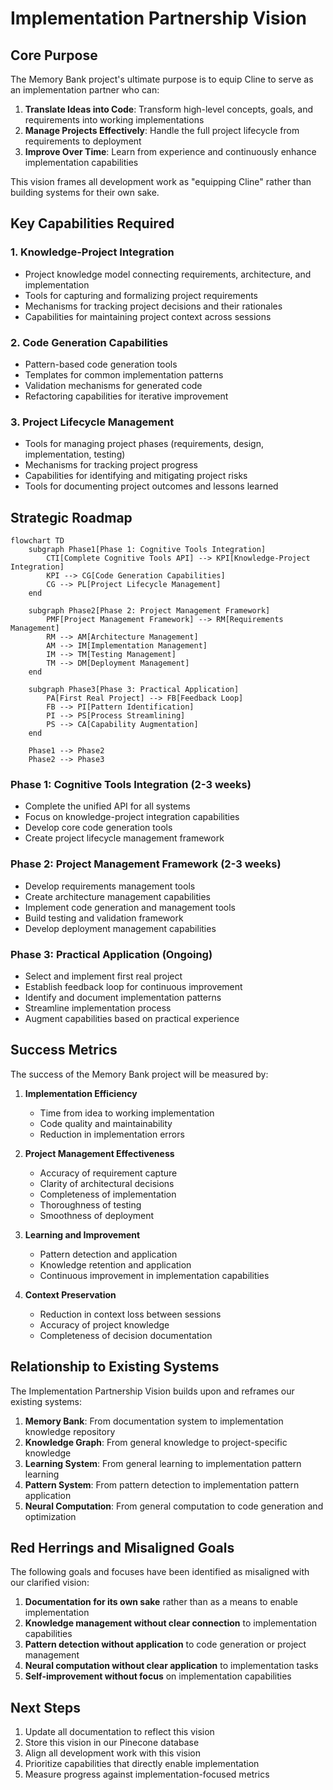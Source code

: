 # Implementation Partnership Vision

## Core Purpose

The Memory Bank project's ultimate purpose is to equip Cline to serve as an implementation partner who can:

1. **Translate Ideas into Code**: Transform high-level concepts, goals, and requirements into working implementations
2. **Manage Projects Effectively**: Handle the full project lifecycle from requirements to deployment
3. **Improve Over Time**: Learn from experience and continuously enhance implementation capabilities

This vision frames all development work as "equipping Cline" rather than building systems for their own sake.

## Key Capabilities Required

### 1. Knowledge-Project Integration
- Project knowledge model connecting requirements, architecture, and implementation
- Tools for capturing and formalizing project requirements
- Mechanisms for tracking project decisions and their rationales
- Capabilities for maintaining project context across sessions

### 2. Code Generation Capabilities
- Pattern-based code generation tools
- Templates for common implementation patterns
- Validation mechanisms for generated code
- Refactoring capabilities for iterative improvement

### 3. Project Lifecycle Management
- Tools for managing project phases (requirements, design, implementation, testing)
- Mechanisms for tracking project progress
- Capabilities for identifying and mitigating project risks
- Tools for documenting project outcomes and lessons learned

## Strategic Roadmap

```mermaid
flowchart TD
    subgraph Phase1[Phase 1: Cognitive Tools Integration]
        CTI[Complete Cognitive Tools API] --> KPI[Knowledge-Project Integration]
        KPI --> CG[Code Generation Capabilities]
        CG --> PL[Project Lifecycle Management]
    end

    subgraph Phase2[Phase 2: Project Management Framework]
        PMF[Project Management Framework] --> RM[Requirements Management]
        RM --> AM[Architecture Management]
        AM --> IM[Implementation Management]
        IM --> TM[Testing Management]
        TM --> DM[Deployment Management]
    end

    subgraph Phase3[Phase 3: Practical Application]
        PA[First Real Project] --> FB[Feedback Loop]
        FB --> PI[Pattern Identification]
        PI --> PS[Process Streamlining]
        PS --> CA[Capability Augmentation]
    end

    Phase1 --> Phase2
    Phase2 --> Phase3
```

### Phase 1: Cognitive Tools Integration (2-3 weeks)
- Complete the unified API for all systems
- Focus on knowledge-project integration capabilities
- Develop core code generation tools
- Create project lifecycle management framework

### Phase 2: Project Management Framework (2-3 weeks)
- Develop requirements management tools
- Create architecture management capabilities
- Implement code generation and management tools
- Build testing and validation framework
- Develop deployment management capabilities

### Phase 3: Practical Application (Ongoing)
- Select and implement first real project
- Establish feedback loop for continuous improvement
- Identify and document implementation patterns
- Streamline implementation process
- Augment capabilities based on practical experience

## Success Metrics

The success of the Memory Bank project will be measured by:

1. **Implementation Efficiency**
   - Time from idea to working implementation
   - Code quality and maintainability
   - Reduction in implementation errors

2. **Project Management Effectiveness**
   - Accuracy of requirement capture
   - Clarity of architectural decisions
   - Completeness of implementation
   - Thoroughness of testing
   - Smoothness of deployment

3. **Learning and Improvement**
   - Pattern detection and application
   - Knowledge retention and application
   - Continuous improvement in implementation capabilities

4. **Context Preservation**
   - Reduction in context loss between sessions
   - Accuracy of project knowledge
   - Completeness of decision documentation

## Relationship to Existing Systems

The Implementation Partnership Vision builds upon and reframes our existing systems:

1. **Memory Bank**: From documentation system to implementation knowledge repository
2. **Knowledge Graph**: From general knowledge to project-specific knowledge
3. **Learning System**: From general learning to implementation pattern learning
4. **Pattern System**: From pattern detection to implementation pattern application
5. **Neural Computation**: From general computation to code generation and optimization

## Red Herrings and Misaligned Goals

The following goals and focuses have been identified as misaligned with our clarified vision:

1. **Documentation for its own sake** rather than as a means to enable implementation
2. **Knowledge management without clear connection** to implementation capabilities
3. **Pattern detection without application** to code generation or project management
4. **Neural computation without clear application** to implementation tasks
5. **Self-improvement without focus** on implementation capabilities

## Next Steps

1. Update all documentation to reflect this vision
2. Store this vision in our Pinecone database
3. Align all development work with this vision
4. Prioritize capabilities that directly enable implementation
5. Measure progress against implementation-focused metrics
